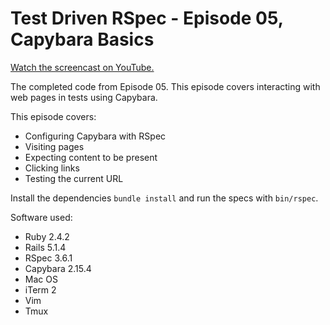 # Test Driven RSpec - Episode 05, Capybara Basics

[Watch the screencast on YouTube.](https://www.youtube.com/watch?v=nsj7nBslgnk)

The completed code from Episode 05. This episode covers interacting with
web pages in tests using Capybara.

This episode covers:

- Configuring Capybara with RSpec
- Visiting pages
- Expecting content to be present
- Clicking links
- Testing the current URL

Install the dependencies `bundle install` and run the specs with `bin/rspec`.

Software used:

- Ruby 2.4.2
- Rails 5.1.4
- RSpec 3.6.1
- Capybara 2.15.4
- Mac OS
- iTerm 2
- Vim
- Tmux
